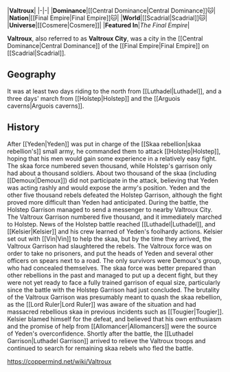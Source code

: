 |**Valtroux**|
|-|-|
|**Dominance**|[[Central Dominance\|Central Dominance]]🐱︎|
|**Nation**|[[Final Empire\|Final Empire]]🐱︎|
|**World**|[[Scadrial\|Scadrial]]🐱︎|
|**Universe**|[[Cosmere\|Cosmere]]|
|**Featured In**|*The Final Empire*|

**Valtroux**, also referred to as **Valtroux City**, was a city in the [[Central Dominance\|Central Dominance]] of the [[Final Empire\|Final Empire]] on [[Scadrial\|Scadrial]].

## Geography
It was at least two days riding to the north from [[Luthadel\|Luthadel]], and a three days' march from [[Holstep\|Holstep]] and the [[Arguois caverns\|Arguois caverns]].

## History
After [[Yeden\|Yeden]] was put in charge of the [[Skaa rebellion\|skaa rebellion's]] small army, he commanded them to attack [[Holstep\|Holstep]], hoping that his men would gain some experience in a relatively easy fight. The skaa force numbered seven thousand, while Holstep's garrison only had about a thousand soldiers. About two thousand of the skaa (including [[Demoux\|Demoux]]) did not participate in the attack, believing that Yeden was acting rashly and would expose the army's position. Yeden and the other five thousand rebels defeated the Holstep Garrison, although the fight proved more difficult than Yeden had anticipated. During the battle, the Holstep Garrison managed to send a messenger to nearby Valtroux City. The Valtroux Garrison numbered five thousand, and it immediately marched to Holstep.
News of the Holstep battle reached [[Luthadel\|Luthadel]], and [[Kelsier\|Kelsier]] and his crew learned of Yeden's foolhardy actions. Kelsier set out with [[Vin\|Vin]] to help the skaa, but by the time they arrived, the Valtroux Garrison had slaughtered the rebels. The Valtroux force was on order to take no prisoners, and put the heads of Yeden and several other officers on spears next to a road. The only survivors were Demoux's group, who had concealed themselves.
The skaa force was better prepared than other rebellions in the past and managed to put up a decent fight, but they were not yet ready to face a fully trained garrison of equal size, particularly since the battle with the Holstep Garrison had just concluded. The brutality of the Valtroux Garrison was presumably meant to quash the skaa rebellion, as the [[Lord Ruler\|Lord Ruler]] was aware of the situation and had massacred rebellious skaa in previous incidents such as [[Tougier\|Tougier]]. Kelsier blamed himself for the defeat, and believed that his own enthusiasm and the promise of help from [[Allomancer\|Allomancers]] were the source of Yeden's overconfidence.
Shortly after the battle, the [[Luthadel Garrison\|Luthadel Garrison]] arrived to relieve the Valtroux troops and continued to search for remaining skaa rebels who fled the battle.



https://coppermind.net/wiki/Valtroux